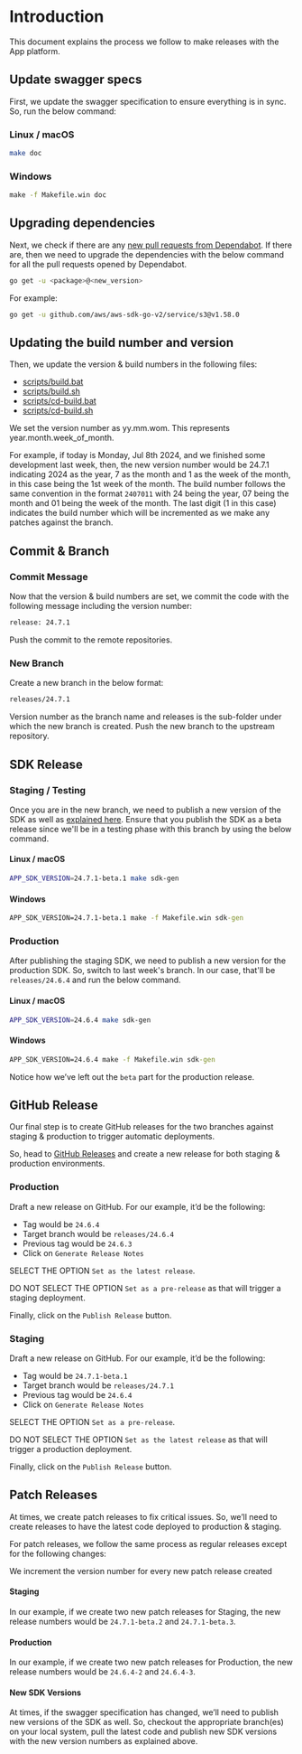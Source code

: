 # Introduction

This document explains the process we follow to make releases with the App platform.

## Update swagger specs

First, we update the swagger specification to ensure everything is in sync. So, run the below command:

### Linux / macOS

```sh
make doc
```

### Windows

```bat
make -f Makefile.win doc
```

## Upgrading dependencies

Next, we check if there are any [new pull requests from Dependabot](https://github.com/intiqo/app-platform/pulls). If there are, then we need to upgrade the dependencies with the below command for all the pull requests opened by Dependabot.

```sh
go get -u <package>@<new_version>
```

For example:

```sh
go get -u github.com/aws/aws-sdk-go-v2/service/s3@v1.58.0
```

## Updating the build number and version

Then, we update the version & build numbers in the following files:

- [scripts/build.bat](../../scripts/build.bat)
- [scripts/build.sh](../../scripts/build.sh)
- [scripts/cd-build.bat](../../scripts/cd-build.bat)
- [scripts/cd-build.sh](../../scripts/cd-build.sh)

We set the version number as yy.mm.wom. This represents year.month.week_of_month.

For example, if today is Monday, Jul 8th 2024, and we finished some development last week, then, the new version number would be 24.7.1 indicating 2024 as the year, 7 as the month and 1 as the week of the month, in this case being the 1st week of the month. The build number follows the same convention in the format `2407011` with 24 being the year, 07 being the month and 01 being the week of the month. The last digit (1 in this case) indicates the build number which will be incremented as we make any patches against the branch.

## Commit & Branch

### Commit Message

Now that the version & build numbers are set, we commit the code with the following message including the version number:

```sh
release: 24.7.1
```

Push the commit to the remote repositories.

### New Branch

Create a new branch in the below format:

```sh
releases/24.7.1
```

Version number as the branch name and releases is the sub-folder under which the new branch is created. Push the new branch to the upstream repository.

## SDK Release

### Staging / Testing

Once you are in the new branch, we need to publish a new version of the SDK as well as [explained here](./developing.md#publishing). Ensure that you publish the SDK as a beta release since we'll be in a testing phase with this branch by using the below command.

#### Linux / macOS

```sh
APP_SDK_VERSION=24.7.1-beta.1 make sdk-gen
```

#### Windows

```bat
APP_SDK_VERSION=24.7.1-beta.1 make -f Makefile.win sdk-gen
```

### Production

After publishing the staging SDK, we need to publish a new version for the production SDK. So, switch to last week's branch. In our case, that'll be `releases/24.6.4` and run the below command.

#### Linux / macOS

```sh
APP_SDK_VERSION=24.6.4 make sdk-gen
```

#### Windows

```bat
APP_SDK_VERSION=24.6.4 make -f Makefile.win sdk-gen
```

Notice how we’ve left out the `beta` part for the production release.

## GitHub Release

Our final step is to create GitHub releases for the two branches against staging & production to trigger automatic deployments.

So, head to [GitHub Releases](https://github.com/intiqo/app-platform/releases) and create a new release for both staging & production environments.

### Production

Draft a new release on GitHub. For our example, it’d be the following:

- Tag would be `24.6.4`
- Target branch would be `releases/24.6.4`
- Previous tag would be `24.6.3`
- Click on `Generate Release Notes`

SELECT THE OPTION `Set as the latest release`.

DO NOT SELECT THE OPTION `Set as a pre-release` as that will trigger a staging deployment.

Finally, click on the `Publish Release` button.

### Staging

Draft a new release on GitHub. For our example, it’d be the following:

- Tag would be `24.7.1-beta.1`
- Target branch would be `releases/24.7.1`
- Previous tag would be `24.6.4`
- Click on `Generate Release Notes`

SELECT THE OPTION `Set as a pre-release`.

DO NOT SELECT THE OPTION `Set as the latest release` as that will trigger a production deployment.

Finally, click on the `Publish Release` button.

## Patch Releases

At times, we create patch releases to fix critical issues. So, we’ll need to create releases to have the latest code deployed to production & staging.

For patch releases, we follow the same process as regular releases except for the following changes:

We increment the version number for every new patch release created

#### Staging

In our example, if we create two new patch releases for Staging, the new release numbers would be `24.7.1-beta.2` and `24.7.1-beta.3`.

#### Production

In our example, if we create two new patch releases for Production, the new release numbers would be `24.6.4-2` and `24.6.4-3`.

#### New SDK Versions

At times, if the swagger specification has changed, we’ll need to publish new versions of the SDK as well. So, checkout the appropriate branch(es) on your local system, pull the latest code and publish new SDK versions with the new version numbers as explained above.
